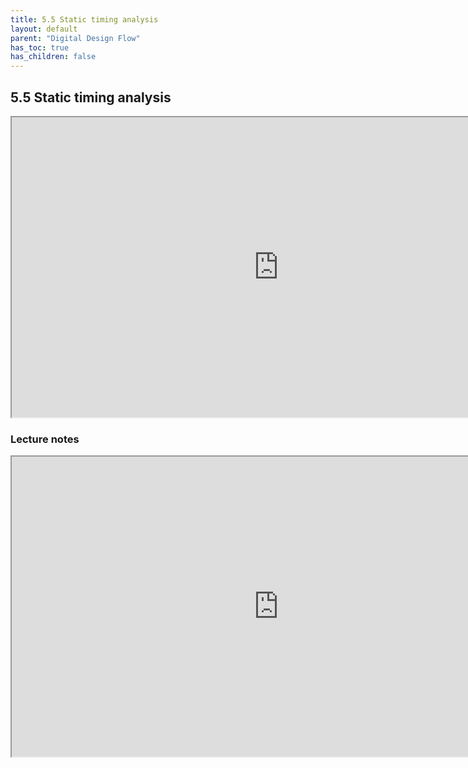 ```yaml
---
title: 5.5 Static timing analysis
layout: default
parent: "Digital Design Flow"
has_toc: true
has_children: false
---
```


## 5.5 Static timing analysis

<iframe src="https://drive.google.com/file/d/17_Pp0Gxz1ED9MqarP79UkWoejqo3_n22/preview" width="854" height="480" allow="autoplay"></iframe>

### Lecture notes
<iframe src="https://drive.google.com/file/d/17S8F-TNiAzbf1eEcCC4eM94abwIOt2aw/preview" width="854" height="480" allow="autoplay"></iframe>